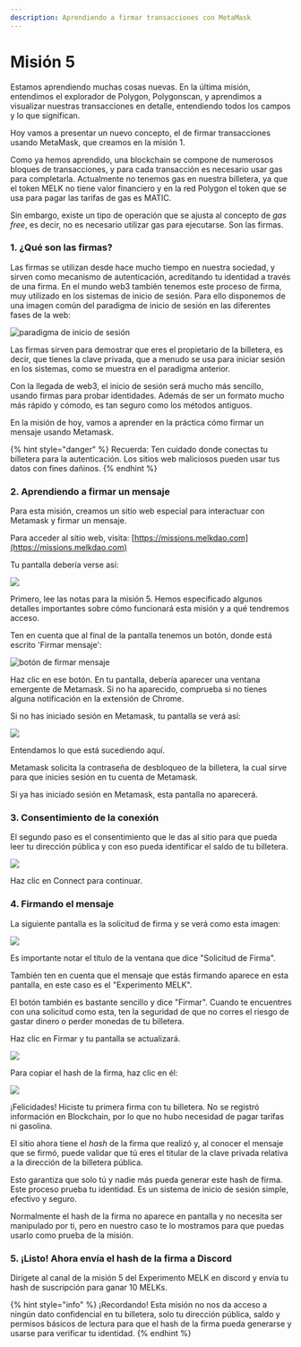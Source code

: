 ```yaml
---
description: Aprendiendo a firmar transacciones con MetaMask
---
```


# Misión 5

Estamos aprendiendo muchas cosas nuevas. En la última misión, entendimos el explorador de Polygon, Polygonscan, y aprendimos a visualizar nuestras transacciones en detalle, entendiendo todos los campos y lo que significan.

Hoy vamos a presentar un nuevo concepto, el de firmar transacciones usando MetaMask, que creamos en la misión 1.

Como ya hemos aprendido, una blockchain se compone de numerosos bloques de transacciones, y para cada transacción es necesario usar gas para completarla. Actualmente no tenemos gas en nuestra billetera, ya que el token MELK no tiene valor financiero y en la red Polygon el token que se usa para pagar las tarifas de gas es MATIC.

Sin embargo, existe un tipo de operación que se ajusta al concepto de _gas free_, es decir, no es necesario utilizar gas para ejecutarse. Son las firmas.

### 1. ¿Qué son las firmas?

Las firmas se utilizan desde hace mucho tiempo en nuestra sociedad, y sirven como mecanismo de autenticación, acreditando tu identidad a través de una firma. En el mundo web3 también tenemos este proceso de firma, muy utilizado en los sistemas de inicio de sesión. Para ello disponemos de una imagen común del paradigma de inicio de sesión en las diferentes fases de la web:

![paradigma de inicio de sesión](<../.gitbook/assets/image (13) (3).png>)

Las firmas sirven para demostrar que eres el propietario de la billetera, es decir, que tienes la clave privada, que a menudo se usa para iniciar sesión en los sistemas, como se muestra en el paradigma anterior.

Con la llegada de web3, el inicio de sesión será mucho más sencillo, usando firmas para probar identidades. Además de ser un formato mucho más rápido y cómodo, es tan seguro como los métodos antiguos.

En la misión de hoy, vamos a aprender en la práctica cómo firmar un mensaje usando Metamask.

{% hint style="danger" %}
Recuerda: Ten cuidado donde conectas tu billetera para la autenticación. Los sitios web maliciosos pueden usar tus datos con fines dañinos.
{% endhint %}

### 2. Aprendiendo a firmar un mensaje

Para esta misión, creamos un sitio web especial para interactuar con Metamask y firmar un mensaje.

Para acceder al sitio web, visita: [https://missions.melkdao.com](https://missions.melkdao.com)

Tu pantalla debería verse así:

![](<../.gitbook/assets/image (11) (3) (1).png>)

Primero, lee las notas para la misión 5. Hemos especificado algunos detalles importantes sobre cómo funcionará esta misión y a qué tendremos acceso.

Ten en cuenta que al final de la pantalla tenemos un botón, donde está escrito 'Firmar mensaje':

![botón de firmar mensaje](../.gitbook/assets/button.jpg)

Haz clic en ese botón. En tu pantalla, debería aparecer una ventana emergente de Metamask. Si no ha aparecido, comprueba si no tienes alguna notificación en la extensión de Chrome.

Si no has iniciado sesión en Metamask, tu pantalla se verá así:

![](<../.gitbook/assets/image (53).png>)

Entendamos lo que está sucediendo aquí.

Metamask solicita la contraseña de desbloqueo de la billetera, la cual sirve para que inicies sesión en tu cuenta de Metamask.

Si ya has iniciado sesión en Metamask, esta pantalla no aparecerá.

### 3. Consentimiento de la conexión

El segundo paso es el consentimiento que le das al sitio para que pueda leer tu dirección pública y con eso pueda identificar el saldo de tu billetera.

![](../.gitbook/assets/metamask.jpg)

Haz clic en Connect para continuar.

### 4. Firmando el mensaje

La siguiente pantalla es la solicitud de firma y se verá como esta imagen:

![](<../.gitbook/assets/image (24) (3).png>)

Es importante notar el título de la ventana que dice "Solicitud de Firma".

También ten en cuenta que el mensaje que estás firmando aparece en esta pantalla, en este caso es el "Experimento MELK".

El botón también es bastante sencillo y dice "Firmar". Cuando te encuentres con una solicitud como esta, ten la seguridad de que no corres el riesgo de gastar dinero o perder monedas de tu billetera.

Haz clic en Firmar y tu pantalla se actualizará.

![](<../.gitbook/assets/image (10) (1) (1).png>)

Para copiar el hash de la firma, haz clic en él:

![](<../.gitbook/assets/image (5) (1).png>)

¡Felicidades! Hiciste tu primera firma con tu billetera. No se registró información en Blockchain, por lo que no hubo necesidad de pagar tarifas ni gasolina.

El sitio ahora tiene el _hash_ de la firma que realizó y, al conocer el mensaje que se firmó, puede validar que tú eres el titular de la clave privada relativa a la dirección de la billetera pública.

Esto garantiza que solo tú y nadie más pueda generar este hash de firma. Este proceso prueba tu identidad. Es un sistema de inicio de sesión simple, efectivo y seguro.

Normalmente el hash de la firma no aparece en pantalla y no necesita ser manipulado por ti, pero en nuestro caso te lo mostramos para que puedas usarlo como prueba de la misión.

### 5. ¡Listo! Ahora envía el hash de la firma a Discord

Dirígete al canal de la misión 5 del Experimento MELK en discord y envía tu hash de suscripción para ganar 10 MELKs.

{% hint style="info" %}
¡Recordando! Esta misión no nos da acceso a ningún dato confidencial en tu billetera, solo tu dirección pública, saldo y permisos básicos de lectura para que el hash de la firma pueda generarse y usarse para verificar tu identidad.
{% endhint %}